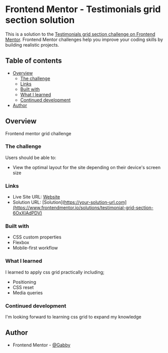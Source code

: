 # Frontend Mentor - Testimonials grid section solution

This is a solution to the [Testimonials grid section challenge on Frontend Mentor](https://www.frontendmentor.io/challenges/testimonials-grid-section-Nnw6J7Un7). Frontend Mentor challenges help you improve your coding skills by building realistic projects. 

## Table of contents

- [Overview](#overview)
  - [The challenge](#the-challenge)
  - [Links](#links)
  - [Built with](#built-with)
  - [What I learned](#what-i-learned)
  - [Continued development](#continued-development)
- [Author](#author)


## Overview
Frontend mentor grid challenge
### The challenge

Users should be able to:

- View the optimal layout for the site depending on their device's screen size

### Links
- Live Site URL: [Website](https://gabrielgyedu.github.io/Testimonial-grid-section/)
- Solution URL: [Solution](https://your-solution-url.com](https://www.frontendmentor.io/solutions/testimonial-grid-section-6OxXIAdPDV)

### Built with

- CSS custom properties
- Flexbox
- Mobile-first workflow 

### What I learned
I learned to apply css grid practically including;
- Positioning 
- CSS reset
- Media queries 



### Continued development
I'm looking forward to learning css grid to expand my knowledge 


## Author
- Frontend Mentor - [@Gabby](https://www.frontendmentor.io/profile/Gabby-real)

